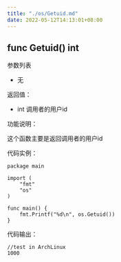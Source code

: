 ```yaml
---
title: "./os/Getuid.md"
date: 2022-05-12T14:13:01+08:00
---
```

## func Getuid() int

参数列表

- 无

返回值：

- int 调用者的用户id

功能说明：

这个函数主要是返回调用者的用户id

代码实例：

    package main

    import (
        "fmt"
        "os"
    )

    func main() {
        fmt.Printf("%d\n", os.Getuid())
    }

代码输出：

    //test in ArchLinux
    1000
